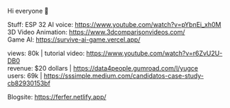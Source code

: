 Hi everyone 👋

Stuff:
ESP 32 AI voice: https://www.youtube.com/watch?v=pYbnEi_xh0M   
3D Video Animation: https://www.3dcomparisonvideos.com/   
Game AI: https://survive-ai-game.vercel.app/  

views: 80k | tutorial video: https://www.youtube.com/watch?v=r6ZvU2U-DB0   
revenue: $20 dollars  | https://data4people.gumroad.com/l/yugce  
users: 69k | https://sssimple.medium.com/candidatos-case-study-cb82930153bf  




Blogsite:
https://ferfer.netlify.app/
